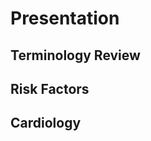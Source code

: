 Presentation
============

Terminology Review
------------------

Risk Factors
------------

Cardiology
----------

